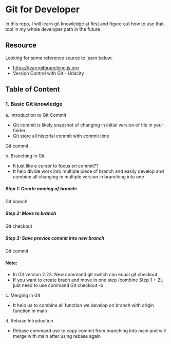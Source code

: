 # Git for Developer
In this repo, I will learn git knowledge at first and figure out how to use that tool in my whole developer path in the future
## Resource
Looking for some reference source to learn below:
- https://learngitbranching.js.org
- Version Control with Git - Udacity
## Table of Content

     
### 1. Basic Git knowledge
a. Introduction to Git Commit
- Git commit is likely snapshot of changing in initial version of file in your folder.
- Git store all historial commit with commit time

Git commit


b. Branching in Git
- It just like a cursor to focus on commit??
- It help divide work into multiple piece of branch and easily develop and combine all changing in multiple version in branching into one

##### Step 1: Create naming of branch:

Git branch <name-branch>

##### Step 2: Move to branch

Git checkout <name-branch>

##### Step 3: Save previos commit into new branch 

Git commit

#### Note: 
- In Git version 2.23: New command git switch can equal git checkout
- If you want to create brach and move in one step (combine Step 1 + 2), just need to use command 
Git checkout -b <name-branch>

c. Merging in Git
- It help us to combine all function we develop on branch with origin function in main



d. Rebase Introduction

- Rebase command use to copy commit from branching into main and will merge with main after using rebase again
